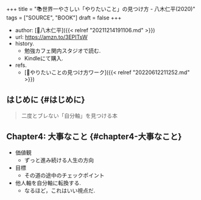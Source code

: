+++
title = "📚世界一やさしい「やりたいこと」の見つけ方 - 八木仁平(2020)"
tags = ["SOURCE", "BOOK"]
draft = false
+++

-   author: [👨八木仁平]({{< relref "20211214191106.md" >}})
-   url: <https://amzn.to/3EPITsW>
-   history.
    -   勉強カフェ関内スタジオで読む.
    -   Kindleにて購入.
-   refs.
    -   [🦊やりたいことの見つけ方ワーク]({{< relref "20220612211252.md" >}})


## はじめに {#はじめに}

> 二度とブレない「自分軸」を見つける本


## Chapter4: 大事なこと {#chapter4-大事なこと}

-   価値観
    -   ずっと進み続ける人生の方向
-   目標
    -   その道の途中のチェックポイント
-   他人軸を自分軸に転換する.
    -   なるほど，これはいい視点だ.
